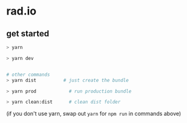 # rad.io

## get started
```bash
> yarn

> yarn dev


# other commands
> yarn dist          # just create the bundle

> yarn prod            # run production bundle

> yarn clean:dist      # clean dist folder

```

(if you don't use yarn, swap out `yarn` for `npm run` in commands above)